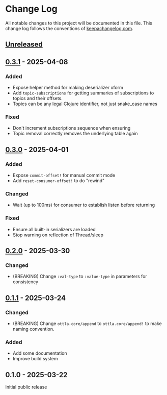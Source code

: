 # Change Log
All notable changes to this project will be documented in this file. This change log follows the conventions of [keepachangelog.com](http://keepachangelog.com/).

## [Unreleased]

## [0.3.1] - 2025-04-08

### Added
* Expose helper method for making deserializer xform
* Add `topic-subscriptions` for getting summaries of subscriptions to
  topics and their offsets.
* Topics can be any legal Clojure identifier, not just snake_case names

### Fixed

* Don't increment subscriptions sequence when ensuring
* Topic removal correctly removes the underlying table again

## [0.3.0] - 2025-04-01

### Added

* Expose `commit-offset!` for manual commit mode
* Add `reset-consumer-offset!` to do "rewind"

### Changed

* Wait (up to 100ms) for consumer to establish listen before returning

### Fixed

* Ensure all built-in serializers are loaded
* Stop warning on reflection of Thread/sleep

## [0.2.0] - 2025-03-30

### Changed
* (BREAKING) Change `:val-type` to `:value-type` in parameters for consistency

## [0.1.1] - 2025-03-24

### Changed
* (BREAKING) Change `ottla.core/append` to `ottla.core/append!` to make naming convention.

### Added
* Add some documentation
* Improve build system

## 0.1.0 - 2025-03-22

Initial public release

[Unreleased]: https://github.com/joshuadavey/ottla/compare/0.3.1...HEAD
[0.3.1]: https://github.com/joshuadavey/ottla/compare/0.3.0...0.3.1
[0.3.0]: https://github.com/joshuadavey/ottla/compare/0.2.0...0.3.0
[0.2.0]: https://github.com/joshuadavey/ottla/compare/0.1.1...0.2.0
[0.1.1]: https://github.com/joshuadavey/ottla/compare/0.1.0...0.1.1

